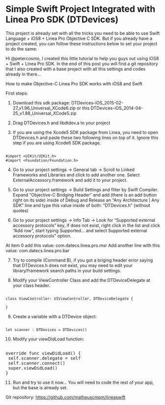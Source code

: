 # Simple Swift Project Integrated with Linea Pro SDK (DTDevices)
This project is already set with all the tricks you need to be able to use Swift Language + iOS8 + Linea Pro Objective C SDK. But if you already have a project created, you can follow these instructions below to set your project to do the same: 

Hi @petercosmo, I created this little tutorial to help you guys out using iOS8 + Swift + Linea Pro SDK. In the end of this post you will find a git repository that I also created with a base project with all this settings and codes already in there...

How to make Objective-C Linea Pro SDK works with iOS8 and Swift

First steps:

1) Download this sdk package: DTDevices-iOS_2015-02-27_v1.96_Universal_XCode6.zip or this DTDevices-iOS_2014-04-25_v1.88_Universal_XCode5.zip

2) Drag DTDevices.h and libdtdev.a to your project

3) If you are using the Xcode5 SDK package from Linea, you need to open DTDevices.h and paste these two following lines on top of it. Ignore this step if you are using Xcode6 SDK package.
<pre><code>
#import &lt;UIKit/UIKit.h&gt;
#import &lt;Foundation/Foundation.h&gt;
</code></pre>

4) Go to your project settings -> General tab -> Scroll to Linked Frameworks and Libraries and click to add another one. Select ExternalAccessory.framework and add it to your project.

5) Go to your project settings -> Build Settings and filter by Swift Compiler. Expand “Objective-C Bridging Header” and add (there is an add button right on its side) inside of Debug and Release an “Any Architecture | Any SDK” line and type this value inside of both: “DTDevices.h” (without quotes)

6) Go to your project settings -> Info Tab -> Look for “Supported external accessory protocols” key, if does not exist, right click in the list and click “Add row”, start typing Supported… and select Supported external accessory protocols” option. 

At item 0 add this value: com.datecs.linea.pro.msr
Add another line with this value: com.datecs.linea.pro.bar

7) Try to compile (Command B), if you got a briging header error saying that DTDevices.h does not exist, you may need to edit your library/framework search paths in your build settings.

8) Modify your ViewController Class and add the DTDeviceDelegate at your class header.
<pre><code>
class ViewController: UIViewController, DTDeviceDelegate {

}
</code></pre>

9) Create a variable with a DTDevice object:
<pre><code>
let scanner : DTDevices = DTDevices()
</code></pre>

10) Modify your viewDidLoad function:
<pre></code>
override func viewDidLoad() {
 self.scanner.delegate = self
 self.scanner.connect()
 super.viewDidLoad()
}
</code></pre>

11) Run and try to use it now... You will need to code the rest of your app, but the base is already set.

Git repository:  https://github.com/matheuscmpm/lineaswift
